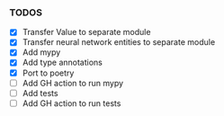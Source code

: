 ### TODOS
- [x] Transfer Value to separate module
- [x] Transfer neural network entities to separate module
- [x] Add mypy
- [x] Add type annotations
- [x] Port to poetry
- [ ] Add GH action to run mypy
- [ ] Add tests
- [ ] Add GH action to run tests
